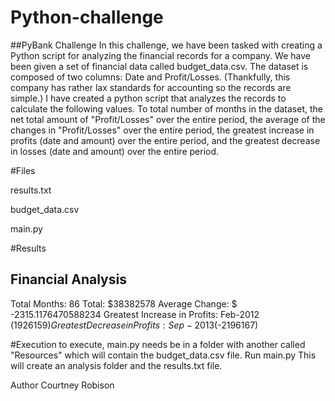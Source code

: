 # Python-challenge
##PyBank Challenge
In this challenge, we have been tasked with creating a Python script for analyzing the financial records for a company. 
We have been given a set of financial data called budget_data.csv. The dataset is composed of two columns: Date and Profit/Losses. 
(Thankfully, this company has rather lax standards for accounting so the records are simple.)
I have created a python script that analyzes the records to calculate the following values. To total number of months in the
dataset, the net total amount of "Profit/Losses" over the entire period, the average of the changes in "Profit/Losses" 
over the entire period, the greatest increase in profits (date and amount) over the entire period, and the greatest decrease in losses 
(date and amount) over the entire period.


#Files

results.txt

budget_data.csv

main.py


#Results


Financial Analysis 
---------------------------- 
Total Months: 86
Total: $38382578 
Average  Change: $ -2315.1176470588234
Greatest Increase in Profits: Feb-2012 ($1926159)
Greatest Decrease in Profits: Sep-2013 ($-2196167)


#Execution
to execute, main.py needs be in a folder with another called "Resources" which will contain the budget_data.csv file. 
Run main.py  This will create an analysis folder and the results.txt file.



Author
Courtney Robison
